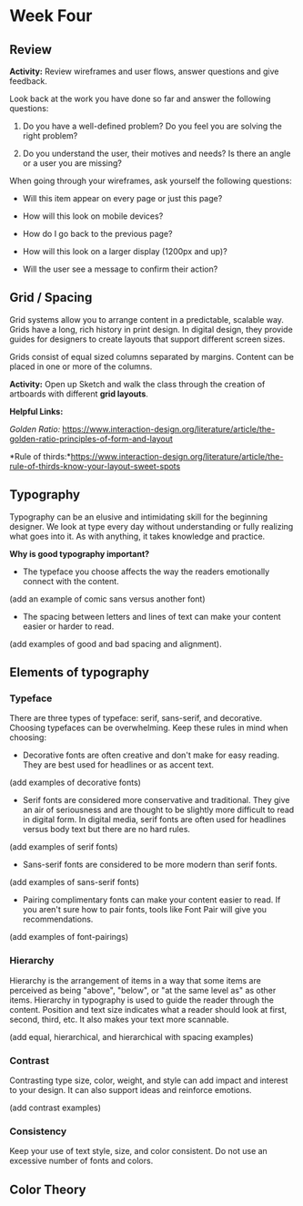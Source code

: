 # Week Four

## Review

**Activity:** Review wireframes and user flows, answer questions and give feedback. 

Look back at the work you have done so far and answer the following questions:

1. Do you have a well-defined problem? Do you feel you are solving the right problem?

1. Do you understand the user, their motives and needs? Is there an angle or a user you are missing?

When going through your wireframes, ask yourself the following questions:

 * Will this item appear on every page or just this page? 

 * How will this look on mobile devices?

 * How do I go back to the previous page? 

 * How will this look on a larger display (1200px and up)?

 * Will the user see a message to confirm their action?

## Grid / Spacing

Grid systems allow you to arrange content in a predictable, scalable way. Grids have a long, rich history in print design. In digital design, they provide guides for designers to create layouts that support different screen sizes.

Grids consist of equal sized columns separated by margins. Content can be placed in one or more of the columns.

**Activity:** Open up Sketch and walk the class through the creation of artboards with different **grid layouts**. 

**Helpful Links:** 

*Golden Ratio:* https://www.interaction-design.org/literature/article/the-golden-ratio-principles-of-form-and-layout

*Rule of thirds:*https://www.interaction-design.org/literature/article/the-rule-of-thirds-know-your-layout-sweet-spots

## Typography

Typography can be an elusive and intimidating skill for the beginning designer. We look at type every day without understanding or fully realizing what goes into it. As with anything, it takes knowledge and practice.

**Why is good typography important?**
* The typeface you choose affects the way the readers emotionally connect with the content. 

(add an example of comic sans versus another font)

* The spacing between letters and lines of text can make your content easier or harder to read.

 (add examples of good and bad spacing and alignment).

## Elements of typography

### Typeface
There are three types of typeface: serif, sans-serif, and decorative.
Choosing typefaces can be overwhelming. Keep these rules in mind when choosing:

* Decorative fonts are often creative and don't make for easy reading. They are best used for headlines or as accent text.

(add examples of decorative fonts)

* Serif fonts are considered more conservative and traditional. They give an air of seriousness and are thought to be slightly more difficult to read in digital form. In digital media, serif fonts are often used for headlines versus body text but there are no hard rules.

(add examples of serif fonts)

* Sans-serif fonts are considered to be more modern than serif fonts. 

(add examples of sans-serif fonts)

* Pairing complimentary fonts can make your content easier to read. If you aren't sure how to pair fonts, tools like Font Pair will give you recommendations.

(add examples of font-pairings)

### Hierarchy

Hierarchy is the arrangement of items in a way that some items are perceived as being "above", "below", or "at the same level as" as other items. Hierarchy in typography is used to guide the reader through the content. Position and text size indicates what a reader should look at first, second, third, etc. It also makes your text more scannable.

(add equal, hierarchical, and hierarchical with spacing examples)

### Contrast
Contrasting type size, color, weight, and style can add impact and interest to your design. It can also support ideas and reinforce emotions.

(add contrast examples)

### Consistency
Keep your use of text style, size, and color consistent. Do not use an excessive number of fonts and colors.



## Color Theory

 

